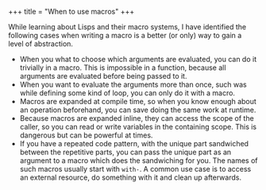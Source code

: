 +++
title = "When to use macros"
+++

While learning about Lisps and their macro systems, I have identified the following cases when writing a macro is a better (or only) way to gain a level of abstraction.

- When you what to choose which arguments are evaluated, you can do it trivially in a macro. This is impossible in a function, because all arguments are evaluated before being passed to it.
- When you want to evaluate the arguments more than once, such was while defining some kind of loop, you can only do it with a macro.
- Macros are expanded at compile time, so when you know enough about an operation beforehand, you can save doing the same work at runtime.
- Because macros are expanded inline, they can access the scope of the caller, so you can read or write variables in the containing scope. This is dangerous but can be powerful at times.
- If you have a repeated code pattern, with the unique part sandwiched between the repetitive parts, you can pass the unique part as an argument to a macro which does the sandwiching for you. The names of such macros usually start with `with-`. A common use case is to access an external resource, do something with it and clean up afterwards.